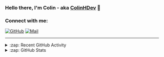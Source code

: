 ### Hello there, I'm Colin - aka [ColinHDev](https://github.com/ColinHDev) 👋

### Connect with me:

<a href="https://github.com/ColinHDev"><img src="https://img.icons8.com/bubbles/60/000000/github.png" alt="GitHub"/></a>
<a href="mailto:colinheidfeld@gmail.com"><img src="https://img.icons8.com/bubbles/60/000000/gmail-new.png" alt="Mail"/></a>


---


<details>
  <summary>:zap: Recent GitHub Activity</summary>

<!--START_SECTION:activity-->
1. 🔒 Closed issue [#2088](https://github.com/OpenEnergyPlatform/ontology/issues/2088) in [OpenEnergyPlatform/ontology](https://github.com/OpenEnergyPlatform/ontology)
2. 🎉 Merged PR [#2092](https://github.com/OpenEnergyPlatform/ontology/pull/2092) in [OpenEnergyPlatform/ontology](https://github.com/OpenEnergyPlatform/ontology)
3. 🔒 Closed issue [#1032](https://github.com/OpenEnergyPlatform/ontology/issues/1032) in [OpenEnergyPlatform/ontology](https://github.com/OpenEnergyPlatform/ontology)
4. 🎉 Merged PR [#2095](https://github.com/OpenEnergyPlatform/ontology/pull/2095) in [OpenEnergyPlatform/ontology](https://github.com/OpenEnergyPlatform/ontology)
5. 💪 Opened PR [#2095](https://github.com/OpenEnergyPlatform/ontology/pull/2095) in [OpenEnergyPlatform/ontology](https://github.com/OpenEnergyPlatform/ontology)
6. 🗣 Commented on [#1032](https://github.com/OpenEnergyPlatform/ontology/issues/1032#issuecomment-2992221544) in [OpenEnergyPlatform/ontology](https://github.com/OpenEnergyPlatform/ontology)
7. 🗣 Commented on [#2053](https://github.com/OpenEnergyPlatform/ontology/issues/2053#issuecomment-2992138410) in [OpenEnergyPlatform/ontology](https://github.com/OpenEnergyPlatform/ontology)
8. 💪 Opened PR [#2094](https://github.com/OpenEnergyPlatform/ontology/pull/2094) in [OpenEnergyPlatform/ontology](https://github.com/OpenEnergyPlatform/ontology)
9. 💪 Opened PR [#41](https://github.com/OpenEnergyPlatform/oeo-tools/pull/41) in [OpenEnergyPlatform/oeo-tools](https://github.com/OpenEnergyPlatform/oeo-tools)
10. ❗ Opened issue [#2093](https://github.com/OpenEnergyPlatform/ontology/issues/2093) in [OpenEnergyPlatform/ontology](https://github.com/OpenEnergyPlatform/ontology)
<!--END_SECTION:activity-->

</details>

<details>
  <summary>:zap: GitHub Stats</summary>

  <img alt="ColinHDev's GitHub Stats" src="https://github-readme-stats.vercel.app/api?username=ColinHDev&theme=dark&count_private=true&show_icons=true&hide_rank=true&include_all_commits=true" />
  <img alt="ColinHDev's GitHub Stats" src="https://github-readme-stats.vercel.app/api/top-langs/?username=ColinHDev&theme=dark&show_icons=true" />
  <img alt="ColinHDev's GitHub Stats" src="https://github-profile-trophy.vercel.app/?username=ColinHDev&theme=darkhub" />

</details>

